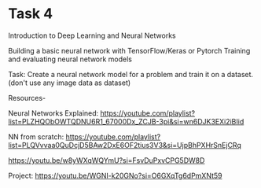 # Task 4


Introduction to Deep Learning and Neural Networks

Building a basic neural network with TensorFlow/Keras or Pytorch
Training and evaluating neural network models

Task: Create a neural network model for a problem and train it on a dataset. (don't use any image data as dataset)

Resources-

Neural Networks Explained: https://youtube.com/playlist?list=PLZHQObOWTQDNU6R1_67000Dx_ZCJB-3pi&si=wn6DJK3EXi2iBIid

NN from scratch:
https://youtube.com/playlist?list=PLQVvvaa0QuDcjD5BAw2DxE6OF2tius3V3&si=UjpBhPXHrSnEjCRq

https://youtu.be/w8yWXqWQYmU?si=FsvDuPxvCPG5DW8D

Project:
https://youtu.be/WGNI-k20GNo?si=O6GXqTg6dPmXNt59